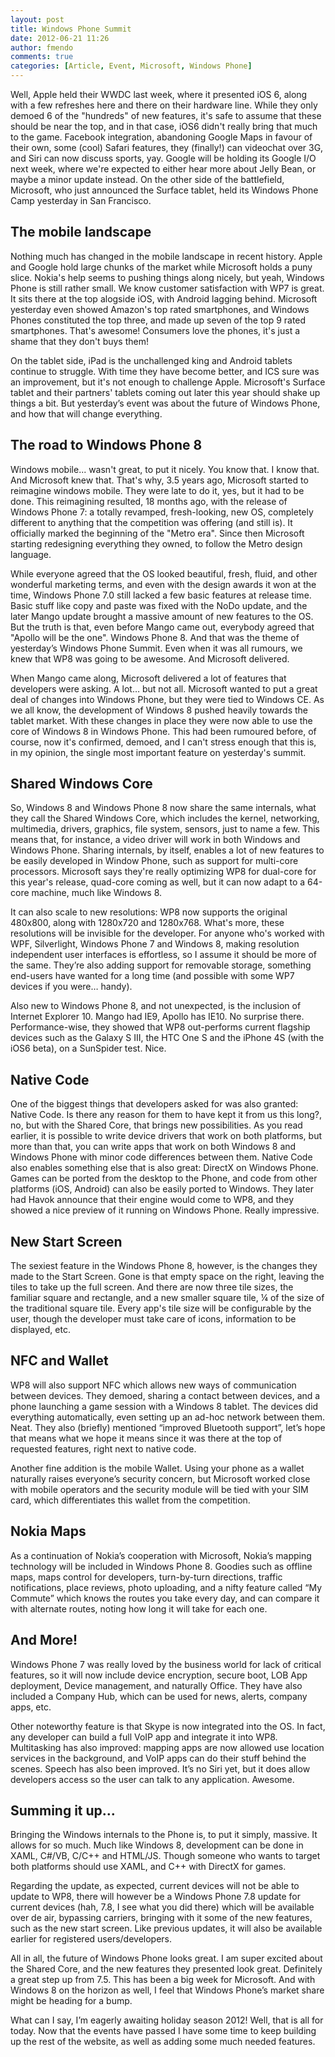 ```yaml
---
layout: post
title: Windows Phone Summit
date: 2012-06-21 11:26
author: fmendo
comments: true
categories: [Article, Event, Microsoft, Windows Phone]
---
```

Well, Apple held their WWDC last week, where it presented iOS 6, along with a few refreshes here and there on their hardware line. While they only demoed 6 of the "hundreds" of new features, it's safe to assume that these should be near the top, and in that case, iOS6 didn't really bring that much to the game. Facebook integration, abandoning Google Maps in favour of their own, some (cool) Safari features, they (finally!) can videochat over 3G, and Siri can now discuss sports, yay. Google will be holding its Google I/O next week, where we're expected to either hear more about Jelly Bean, or maybe a minor update instead. On the other side of the battlefield, Microsoft, who just announced the Surface tablet, held its Windows Phone Camp yesterday in San Francisco.
<h2>The mobile landscape</h2>
Nothing much has changed in the mobile landscape in recent history. Apple and Google hold large chunks of the market while Microsoft holds a puny slice. Nokia's help seems to pushing things along nicely, but yeah, Windows Phone is still rather small. We know customer satisfaction with WP7 is great. It sits there at the top alogside iOS, with Android lagging behind. Microsoft yesterday even showed Amazon's top rated smartphones, and Windows Phones constituted the top three, and made up seven of the top 9 rated smartphones. That's awesome! Consumers love the phones, it's just a shame that they don't buys them!

On the tablet side, iPad is the unchallenged king and Android tablets continue to struggle. With time they have become better, and ICS sure was an improvement, but it's not enough to challenge Apple. Microsoft's Surface tablet and their partners' tablets coming out later this year should shake up things a bit. But yesterday’s event was about the future of Windows Phone, and how that will change everything.
<h2>The road to Windows Phone 8</h2>
Windows mobile... wasn't great, to put it nicely. You know that. I know that. And Microsoft knew that. That's why, 3.5 years ago, Microsoft started to reimagine windows mobile. They were late to do it, yes, but it had to be done. This reimagining resulted, 18 months ago, with the release of Windows Phone 7: a totally revamped, fresh-looking, new OS, completely different to anything that the competition was offering (and still is). It officially marked the beginning of the "Metro era". Since then Microsoft starting redesigning everything they owned, to follow the Metro design language.

While everyone agreed that the OS looked beautiful, fresh, fluid, and other wonderful marketing terms, and even with the design awards it won at the time, Windows Phone 7.0 still lacked a few basic features at release time. Basic stuff like copy and paste was fixed with the NoDo update, and the later Mango update brought a massive amount of new features to the OS. But the truth is that, even before Mango came out, everybody agreed that "Apollo will be the one". Windows Phone 8. And that was the theme of yesterday’s Windows Phone Summit. Even when it was all rumours, we knew that WP8 was going to be awesome. And Microsoft delivered.

When Mango came along, Microsoft delivered a lot of features that developers were asking. A lot… but not all. Microsoft wanted to put a great deal of changes into Windows Phone, but they were tied to Windows CE. As we all know, the development of Windows 8 pushed heavily towards the tablet market. With these changes in place they were now able to use the core of Windows 8 in Windows Phone. This had been rumoured before, of course, now it's confirmed, demoed, and I can't stress enough that this is, in my opinion, the single most important feature on yesterday's summit.
<h2>Shared Windows Core</h2>
So, Windows 8 and Windows Phone 8 now share the same internals, what they call the Shared Windows Core, which includes the kernel, networking, multimedia, drivers, graphics, file system, sensors, just to name a few. This means that, for instance, a video driver will work in both Windows and Windows Phone. Sharing internals, by itself, enables a lot of new features to be easily developed in Window Phone, such as support for multi-core processors. Microsoft says they're really optimizing WP8 for dual-core for this year's release, quad-core coming as well, but it can now adapt to a 64-core machine, much like Windows 8.

It can also scale to new resolutions: WP8 now supports the original 480x800, along with 1280x720 and 1280x768. What's more, these resolutions will be invisible for the developer. For anyone who's worked with WPF, Silverlight, Windows Phone 7 and Windows 8, making resolution independent user interfaces is effortless, so I assume it should be more of the same. They’re also adding support for removable storage, something end-users have wanted for a long time (and possible with some WP7 devices if you were… handy).

Also new to Windows Phone 8, and not unexpected, is the inclusion of Internet Explorer 10. Mango had IE9, Apollo has IE10. No surprise there. Performance-wise, they showed that WP8 out-performs current flagship devices such as the Galaxy S III, the HTC One S and the iPhone 4S (with the iOS6 beta), on a SunSpider test. Nice.
<h2>Native Code</h2>
One of the biggest things that developers asked for was also granted: Native Code. Is there any reason for them to have kept it from us this long?, no, but with the Shared Core, that brings new possibilities. As you read earlier, it is possible to write device drivers that work on both platforms, but more than that, you can write apps that work on both Windows 8 and Windows Phone with minor code differences between them. Native Code also enables something else that is also great: DirectX on Windows Phone. Games can be ported from the desktop to the Phone, and code from other platforms (iOS, Android) can also be easily ported to Windows. They later had Havok announce that their engine would come to WP8, and they showed a nice preview of it running on Windows Phone. Really impressive.
<h2>New Start Screen</h2>
The sexiest feature in the Windows Phone 8, however, is the changes they made to the Start Screen. Gone is that empty space on the right, leaving the tiles to take up the full screen. And there are now three tile sizes, the familiar square and rectangle, and a new smaller square tile, ¼ of the size of the traditional square tile. Every app's tile size will be configurable by the user, though the developer must take care of icons, information to be displayed, etc.
<h2>NFC and Wallet</h2>
WP8 will also support NFC which allows new ways of communication between devices. They demoed, sharing a contact between devices, and a phone launching a game session with a Windows 8 tablet. The devices did everything automatically, even setting up an ad-hoc network between them. Neat. They also (briefly) mentioned “improved Bluetooth support”, let’s hope that means what we hope it means since it was there at the top of requested features, right next to native code.

Another fine addition is the mobile Wallet. Using your phone as a wallet naturally raises everyone’s security concern, but Microsoft worked close with mobile operators and the security module will be tied with your SIM card, which differentiates this wallet from the competition.
<h2>Nokia Maps</h2>
As a continuation of Nokia’s cooperation with Microsoft, Nokia’s mapping technology will be included in Windows Phone 8. Goodies such as offline maps, maps control for developers, turn-by-turn directions, traffic notifications, place reviews, photo uploading, and a nifty feature called “My Commute” which knows the routes you take every day, and can compare it with alternate routes, noting how long it will take for each one.
<h2>And More!</h2>
Windows Phone 7 was really loved by the business world for lack of critical features, so it will now include device encryption, secure boot, LOB App deployment, Device management, and naturally Office. They have also included a Company Hub, which can be used for news, alerts, company apps, etc.

Other noteworthy feature is that Skype is now integrated into the OS. In fact, any developer can build a full VoIP app and integrate it into WP8. Multitasking has also improved: mapping apps are now allowed use location services in the background, and VoIP apps can do their stuff behind the scenes. Speech has also been improved. It’s no Siri yet, but it does allow developers access so the user can talk to any application. Awesome.
<h2>Summing it up…</h2>
Bringing the Windows internals to the Phone is, to put it simply, massive. It allows for so much. Much like Windows 8, development can be done in XAML, C#/VB, C/C++ and HTML/JS. Though someone who wants to target both platforms should use XAML, and C++ with DirectX for games.

Regarding the update, as expected, current devices will not be able to update to WP8, there will however be a Windows Phone 7.8 update for current devices (hah, 7.8, I see what you did there) which will be available over de air, bypassing carriers, bringing with it some of the new features, such as the new start screen. Like previous updates, it will also be available earlier for registered users/developers.

All in all, the future of Windows Phone looks great. I am super excited about the Shared Core, and the new features they presented look great. Definitely a great step up from 7.5. This has been a big week for Microsoft. And with Windows 8 on the horizon as well, I feel that Windows Phone’s market share might be heading for a bump.

What can I say, I’m eagerly awaiting holiday season 2012!
Well, that is all for today. Now that the events have passed I have some time to keep building up the rest of the website, as well as adding some much needed features.
